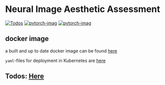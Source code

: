# Neural Image Aesthetic Assessment

[![Todos](https://badgen.net/https/api.tickgit.com/badgen/github.com/janpf/NIAA)](https://www.tickgit.com/browse?repo=github.com/janpf/NIAA)
[![pytorch-imag](https://badgen.net/docker/size/janpf/niaa/pytorch-latest?icon=docker&label=pytorch)](https://hub.docker.com/repository/docker/janpf/niaa/tags)
[![pytorch-imag](https://badgen.net/docker/size/janpf/niaa/flask-latest?icon=docker&label=flask)](https://hub.docker.com/repository/docker/janpf/niaa/tags)

## docker image
a built and up to date docker image can be found [here](https://hub.docker.com/r/janpf/niaa)

`yaml`-files for deployment in Kubernetes are [here](k8s)

## Todos: [Here](https://www.tickgit.com/browse?repo=github.com/janpf/NIAA)
